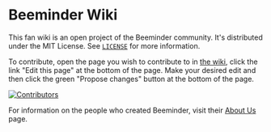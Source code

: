 # Beeminder Wiki

This fan wiki is an open project of the Beeminder community. It's distributed under the MIT License. See [`LICENSE`](https://github.com/narthur/beeminder-wiki/blob/master/LICENSE) for more information.

To contribute, open the page you wish to contribute to in [the wiki](index.md), click the link "Edit this page" at the
bottom of the page. Make your desired edit and then click the green "Propose changes" button at the bottom of the page.

[![Contributors](https://contrib.rocks/image?repo=narthur/beeminder-wiki)](https://github.com/narthur/beeminder-wiki/graphs/contributors)

For information on the people who created Beeminder, visit their [About Us](https://www.beeminder.com/aboutus) page.
